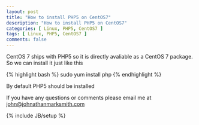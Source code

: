 ```yaml
---
layout: post
title: "How to install PHP5 on CentOS7"
description: "How to install PHP5 on CentOS7"
categories: [ Linux, PHP5, CentOS7 ]
tags: [ Linux, PHP5, CentOS7 ]
comments: false
---
```


CentOS 7 ships with PHP5 so it is directly avaliable as a CentOS 7 package. So we can install it just like this

{% highlight bash %}
sudo yum install php
{% endhighlight %}

By default PHP5 should be installed

If you have any questions or comments please email me at <a href="mailto:john@johnathanmarksmith.com">john@johnathanmarksmith.com</a>


{% include JB/setup %}

